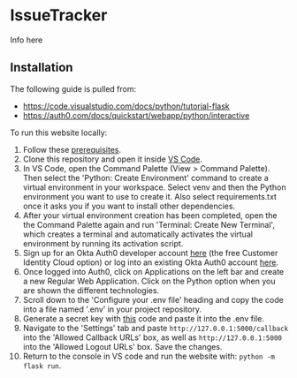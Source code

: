 # IssueTracker
Info here

## Installation
The following guide is pulled from:
- https://code.visualstudio.com/docs/python/tutorial-flask
- https://auth0.com/docs/quickstart/webapp/python/interactive

To run this website locally:
1. Follow these [prerequisites](https://code.visualstudio.com/docs/python/tutorial-flask#:~:text=Q%26A.-,Prerequisites,-To%20successfully%20complete).
2. Clone this repository and open it inside [VS Code](https://code.visualstudio.com/).
3. In VS Code, open the Command Palette (View > Command Palette). Then select the 'Python: Create Environment' command to create a virtual environment in your workspace. Select venv and then the Python environment you want to use to create it. Also select requirements.txt once it asks you if you want to install other dependencies.
4. After your virtual environment creation has been completed, open the the Command Palette again and run 'Terminal: Create New Terminal', which creates a terminal and automatically activates the virtual environment by running its activation script.
5. Sign up for an Okta Auth0 developer account [here](https://developer.okta.com/signup/) (the free Customer Identity Cloud option) or log into an existing Okta Auth0 account [here](https://auth0.com).
6. Once logged into Auth0, click on Applications on the left bar and create a new Regular Web Application. Click on the Python option when you are shown the different technologies.
7. Scroll down to the 'Configure your .env file' heading and copy the code into a file named '.env' in your project repository.
8. Generate a secret key with [this](https://stackoverflow.com/questions/60738514/openssl-rand-base64-32-what-is-the-equivalent-in-python#:~:text=11-,In%20python%203.6%2B%3A,-from%20secrets%20import) code and paste it into the .env file.
9. Navigate to the 'Settings' tab and paste ```http://127.0.0.1:5000/callback``` into the 'Allowed Callback URLs' box, as well as ```http://127.0.0.1:5000``` into the 'Allowed Logout URLs' box. Save the changes.
10. Return to the console in VS code and run the website with: ```python -m flask run```.
